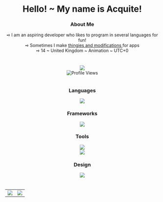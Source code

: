 <h1
    align="center">
    Hello! ~ My name is Acquite!
</h1>

<h3
    align="center"
    style="font-weight: bold">
    About Me
</h3>

<div
    align="center">
    ➺ I am an aspiring developer who likes to program in several languages for fun!
    <br>
    ➺ Sometimes I make
        <a
            href="https://github.com/acquitelol?tab=repositories">
            thingies and modifications
        </a>
    for apps
    <br>
    ➺ 14 ~ United Kingdom ~ Animation ~ UTC+0
</div>

#

<div
    align="center">
        <a
            href="https://discord.com/users/581573474296791211">
            <img
                src="https://lanyard.cnrad.dev/api/581573474296791211?borderRadius=10px&animated=:true&bg=282A3682&idleMessage=rosie+is+not+doing+anything+right+now+:c" />
        </a>
        <br>
        <img
            src="https://komarev.com/ghpvc/?username=acquitelol&style=for-the-badge&color=DD6487" alt="Profile Views" />
</div>

#

<h3
    align="center"
    style="font-weight: bold">
    Languages
</h3>
<div
    align="center"
    style="margin-top: 10px">
    <img
        src="https://skillicons.dev/icons?i=ts,js,nodejs,cs,rust,py,html,css&theme=dark" />
</div>

<h3
    align="center"
    style="font-weight: bold">
    Frameworks
</h3>
<div
    align="center">
    <img
        src="https://skillicons.dev/icons?i=electron,react,tauri,astro&theme=dark" />
</div>

<h3
    align="center"
    style="font-weight: bold">
    Tools
</h3>
<div
    align="center">
    <img
        src="https://skillicons.dev/icons?i=vscode,bash,git,github,githubactions,rollupjs,stackoverflow,netlify&theme=dark" />
    <br>
    <img
        src="https://skillicons.dev/icons?i=regex,selenium,codepen,dotnet,discord&theme=dark" />
</div>

<h3
    align="center"
    style="font-weight: bold">
    Design
</h3>
<div
    align="center">
    <img
        src="https://skillicons.dev/icons?i=ae,figma,blender,bootstrap,tailwind&theme=dark" />
</div>

#

<table
    align="center">
    <tr
        align="center">
        <td
            align="center"
            style="padding=0;width=50%;">
            <img
                src="https://github-readme-stats.vercel.app/api/?username=acquitelol&show_icons=true&hide_border=true&hide_title=true&count_private=true&theme=dracula" />
        </td>
        <td
            align="center"
            style="padding=0;width=50%;">
            <img
                src="https://github-readme-stats.quantumlytangled.vercel.app/api/top-langs/?username=acquitelol&layout=compact&show_icons=true&hide_border=true&count_private=true&theme=dracula" />
        </td>
    </tr>
</table>
